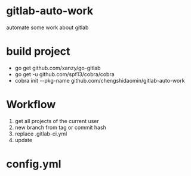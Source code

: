 # gitlab-auto-work
automate some work about gitlab

# build project
- go get github.com/xanzy/go-gitlab
- go get -u github.com/spf13/cobra/cobra
- cobra init --pkg-name github.com/chengshidaomin/gitlab-auto-work

# Workflow
1. get all projects of the current user
2. new branch from tag or commit hash
3. replace .gitlab-ci.yml
4. update

# config.yml